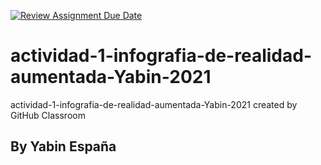 [![Review Assignment Due Date](https://classroom.github.com/assets/deadline-readme-button-24ddc0f5d75046c5622901739e7c5dd533143b0c8e959d652212380cedb1ea36.svg)](https://classroom.github.com/a/vhhrCkN_)
# actividad-1-infografia-de-realidad-aumentada-Yabin-2021
actividad-1-infografia-de-realidad-aumentada-Yabin-2021 created by GitHub Classroom

## By Yabin España
